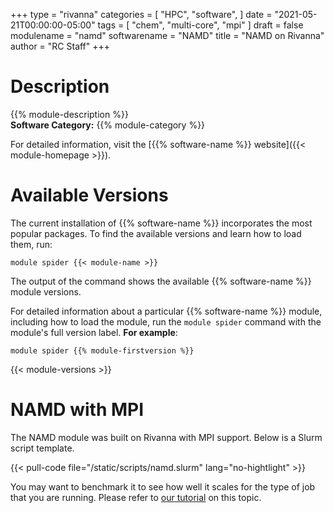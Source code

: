 +++
type = "rivanna"
categories = [
  "HPC",
  "software",
]
date = "2021-05-21T00:00:00-05:00"
tags = [
  "chem",
  "multi-core",
  "mpi"
]
draft = false
modulename = "namd"
softwarename = "NAMD"
title = "NAMD on Rivanna"
author = "RC Staff"
+++

# Description
{{% module-description %}}
<br>
**Software Category:** {{% module-category %}}

For detailed information, visit the [{{% software-name %}} website]({{< module-homepage >}}).

# Available Versions
The current installation of {{% software-name %}} incorporates the most popular packages. To find the available versions and learn how to load them, run:

```
module spider {{< module-name >}}
```

The output of the command shows the available {{% software-name %}} module versions.

For detailed information about a particular {{% software-name %}} module, including how to load the module, run the `module spider` command with the module's full version label. __For example__:
```
module spider {{% module-firstversion %}}
```

{{< module-versions >}}

# NAMD with MPI

The NAMD module was built on Rivanna with MPI support. Below is a Slurm script template.

{{< pull-code file="/static/scripts/namd.slurm" lang="no-hightlight" >}}

You may want to benchmark it to see how well it scales for the type of job that you are running. Please refer to [our tutorial](https://learning.rc.virginia.edu/tutorials/benchmark-parallel-programs/) on this topic. 
